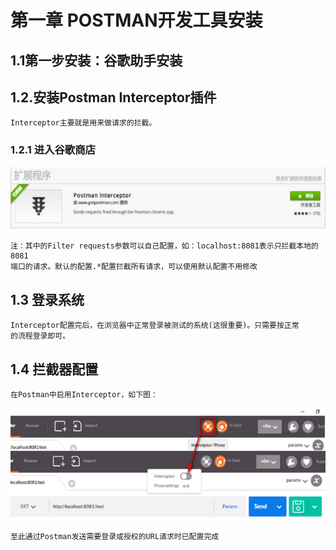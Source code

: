 # 第一章   POSTMAN开发工具安装
## 1.1第一步安装：谷歌助手安装

## 1.2.安装Postman Interceptor插件
    Interceptor主要就是用来做请求的拦截。
    
### 1.2.1  进入谷歌商店
![进入谷歌商店](image/01-前端/01-扩展程序.png)

    注：其中的Filter requests参数可以自己配置，如：localhost:8081表示只拦截本地的8081
    端口的请求。默认的配置.*配置拦截所有请求，可以使用默认配置不用修改

## 1.3 登录系统
    Interceptor配置完后，在浏览器中正常登录被测试的系统(这很重要)。只需要按正常  
    的流程登录即可。
    
## 1.4 拦截器配置
    在Postman中启用Interceptor，如下图：

![进入谷歌商店](image/01-前端/02-Interceptor.png)


    至此通过Postman发送需要登录或授权的URL请求时已配置完成

    

    
